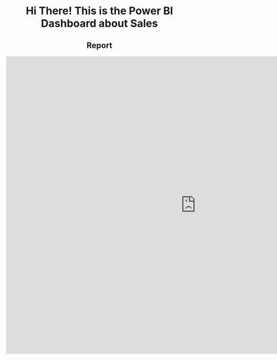 <div align="center">

<div align="center"> <h1 align="center"> Hi There! This is the Power BI Dashboard about Sales  </h1> </div>
<html>
<head></head>
<body>
<h2>Report</h2>
<iframe title="Report Section" width="1024" height="804" src="https://app.powerbi.com/view?r=eyJrIjoiMzdiNWY2ZDItYWU1OS00YTYwLWExZjYtYmMyNzg3ZWYwN2U2IiwidCI6IjgxYWMzZmNiLTBlMzQtNDJmNS1iZThlLTdiOGQyMjg2MGUxYiIsImMiOjl9" frameborder="0" allowFullScreen="true"></iframe>
</body>
</html>
</a>

</p>